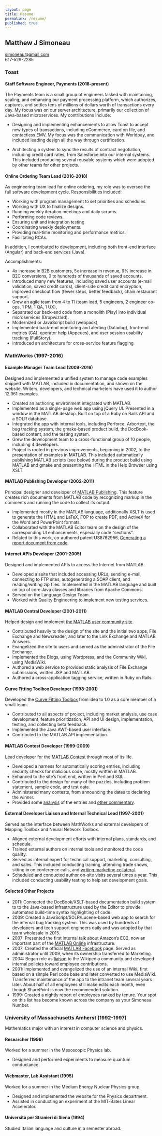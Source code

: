 ```yaml
---
layout: page
title: Resume
permalink: /resume/
published: true
---
```

## Matthew J Simoneau
simoneau@gmail.com\
617-529-2285

### Toast

#### Staff Software Engineer, Payments (2018-present)
The Payments team is a small group of engineers tasked with maintaining, scaling, and enhancing our payment processing platform, which authorizes, captures, and settles tens of millions of dollars worth of transactions every day. My focus was on our server architecture, primarily our collection of Java-based microservices.  My contributions include:

* Designing and implementing enhancements to allow Toast to accept new types of transactions, including eCommerce, card on file, and contactless EMV. My focus was the communication with Worldpay, and included leading design all the way through certification.

* Architecting a system to sync the results of contract negotiation, including credit card rates, from Salesforce into our internal systems. This included producing several reusable systems which were adopted by other teams for other projects.

#### Online Ordering Team Lead (2016-2018)
As engineering team lead for online ordering, my role was to oversee the full software development cycle. Responsibilities included:

* Working with program management to set priorities and schedules.
* Working with UX to finalize designs.
* Running weekly iteration meetings and daily scrums.
* Performing code reviews.
* Ensuring unit and integration testing.
* Coordinating weekly deployments.
* Providing real-time monitoring and performance metrics.
* Facilitating RCAs.

In addition, I contributed to development, including both front-end interface (Angular) and back-end services (Java).

Accomplishments:
* 4x increase in B2B customers, 5x increase in revenue, 9% increase in B2C conversions, 0 to hundreds of thousands of saved accounts.
* Introduced many new features, including saved user accounts (e-mail validation, saved credit cards), client-side credit card encryption, improved checkout flow (fewer steps, better feedback), chain restaurant support.
* Grew an agile team from 4 to 11 (team lead, 5 engineers, 2 engineer co-ops, 1 PM, 1 QA, 1 UX),
* Separated our back-end code from a monolith (Play) into individual microservices (Dropwizard).
* Modernized or JavaScript build (webpack), 
* Implemented back-end monitoring and alerting (Datadog), front-end metrics (GA), operator help (Appcues), and user session usability tracking (FullStory).
* Introduced an architecture for cross-service feature flagging

### MathWorks (1997-2016)

#### Example Manager Team Lead (2009-2016)
Designed and implemented a unified system to manage code examples shipped with MATLAB, included in documentation, and shown on the website. Writers, developers, and technical marketers have used it to author 12,361 examples.

- Created an authoring environment integrated with MATLAB.
- Implemented as a single-page web app using jQuery UI. Presented in a window in the MATLAB desktop. Built on top of a Ruby on Rails API and a SOLR database.
- Integrated the app with internal tools, including Perforce, Arbortext, the bug tracking system, the gmake-based product build, the DocBook-based content, and the testing system.
- Grew the development team to a cross-functional group of 10 people, including 4 developers.
- Project is rooted in previous improvements, beginning in 2002, to the presentation of examples in MATLAB. This included automatically publishing MATLAB scripts (see below) during the product build using MATLAB and gmake and presenting the HTML in the Help Browser using XSLT.

#### MATLAB Publishing Developer (2002-2011)
Principal designer and developer of [MATLAB Publishing](http://www.mathworks.com/help/matlab/matlab_prog/publishing-matlab-code.html). This feature creates rich documents from MATLAB code by recognizing markup in the comments and running the code to collect its output.

- Implemented mostly in the MATLAB language, additionally  XSLT is used to generate the HTML and LaTeX, FOP to create PDF, and ActiveX for the Word and PowerPoint formats.
- Collaborated with the MATLAB Editor team on the design of the corresponding UI enhancements, especially code “sections”.
- Related to this work, co-authored patent US8762956, [Generating a report document from code](http://patft.uspto.gov/netacgi/nph-Parser?Sect2=PTO1&Sect2=HITOFF&p=1&u=/netahtml/PTO/search-bool.html&r=1&f=G&l=50&d=PALL&RefSrch=yes&Query=PN/8762956).

#### Internet APIs Developer (2001-2005)
Designed and implemented APIs to access the Internet from MATLAB.

- Developed a suite that included accessing URLs, sending e-mail, connecting to FTP sites, autogenerating a SOAP client, and reading/writing zip files. Implemented in the MATLAB language and built on top of core Java classes and libraries from Apache Commons.
- Served on the Language Design Team.
- Worked with Quality Engineering to implement new testing services.

#### MATLAB Central Developer (2001-2011)
Helped design and implement [the MATLAB user community site](https://www.mathworks.com/matlabcentral/).

- Contributed heavily to the design of the site and the initial two apps, File Exchange and Newsreader, and later to the Link Exchange and MATLAB Answers.
- Evangelized the site to users and served as the administrator of the File Exchange.
- Implemented the Blogs, using Wordpress, and the Community Wiki, using MediaWiki.
- Authored a web service to provided static analysis of File Exchange submissions, written JSP and MATLAB.
- Authored a cross-application tagging service, written in Ruby on Rails.

#### Curve Fitting Toolbox Developer (1998-2001)
Developed the [Curve Fitting Toolbox](http://www.mathworks.com/products/curvefitting/) from idea to 1.0 as a core member of a small team.

- Contributed to all aspects of project, including market analysis, use case development, feature prioritization, API and UI design, implementation, testing, and collecting beta feedback.
- Implemented the Java AWT-based user interface.
- Contributed to the MATLAB API implementation.

#### MATLAB Contest Developer (1999-2009)
Lead developer for the [MATLAB Contest](http://www.mathworks.com/matlabcentral/contest/) through most of its life.

- Developed a harness for automatically scoring entries, including security checks for malicious code, mostly written in MATLAB.
- Enhanced to the site’s front end, written in Perl and SQL.
- Contributed to the design for many of the puzzles, including problem statement, sample code, and test data.
- Administered many contests, from announcing the dates to declaring the winner.
- Provided some [analysis](http://www.mathworks.com/matlabcentral/contest/contests/19/statistics.html) of the entries and [other commentary](http://blogs.mathworks.com/contest/2002/11/08/a-contest-story/).

#### External Developer Liaison and Internal Technical Lead (1997-2001)
Served as the interface between MathWorks and external developers of Mapping Toolbox and Neural Network Toolbox.

- Aligned external development efforts with internal plans, standards, and schedule.
- Trained external authors on internal tools and monitored the code quality.
- Served as internal expert for technical support, marketing, consulting, and sales. This included conducting training, attending trade shows, sitting in on conference calls, and [writing marketing collateral](http://www.mathworks.com/company/newsletters/articles/neural-networks-provide-solutions-to-real-world-problems-powerful-new-algorithms-to-explore-classify-and-identify-patterns-in-data.html).
- Scheduled and conducted author on-site visits several times a year. This included conducting usability testing to help set development goals.

#### Selected Other Projects
- 2011: Connected the DocBook/XSLT-based documentation build system to to the Java-based infrastructure used by the Editor to provide automated build-time syntax highlighting of code.
- 2009: Created a JavaScript/SOLR/Lucene-based web app to search for the internal bug tracking system. This was used by hundreds of developers and tech support engineers daily and was adopted by that team wholesale in 2015.
- 2007: Presented  the first internal talk about Amazon’s EC2, now an important part of the [MATLAB Online](http://www.mathworks.com/products/matlab-online/) infrastructure.
- 2007: Created the official [MATLAB Facebook](https://www.facebook.com/MATLAB) page. Served as administrator until 2009, when its ownership transferred to Marketing.
- 2004: Began role as [liaison](https://en.wikipedia.org/wiki/User:Simoneau) to the Wikipedia community and developed internal policies toward employee contributions.
- 2001: Implemented and evangelized the use of an internal Wiki, first based on a simple Perl code base and later converted to use MediaWiki. Transferred maintenance of the app to the intranet team several years later. About half of all employees still make edits each month, even though SharePoint is now the recommended solution.
- 1999: Created a nightly report of employees ranked by tenure. Your spot on this list has become known across the company as your Simoneau Number.

### University of Massachusetts Amherst (1992-1997)
Mathematics major with an interest in computer science and physics.

#### Researcher (1996)
Worked for a summer in the Mesoscopic Physics lab.

- Designed and performed experiments to measure quantum conductance.

#### Webmaster, Lab Assistant (1995)
Worked for a summer in the Medium Energy Nuclear Physics group.

- Designed and implemented the website for the Physics department.
- Assisted in conducting an experiment at the MIT-Bates Linear Accelerator.

#### Università per Stranieri di Siena (1994)
Studied Italian language and culture in a semester abroad.
